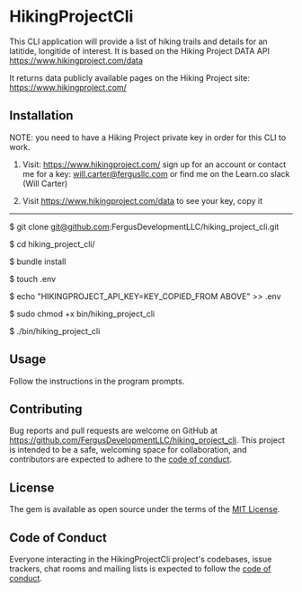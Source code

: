 # HikingProjectCli

This CLI application will provide a list of hiking trails and details for an latitide, longitide of interest. It is based on the Hiking Project DATA API https://www.hikingproject.com/data 

It returns data publicly available pages on the Hiking Project site: https://www.hikingproject.com/

## Installation

NOTE: you need to have a Hiking Project private key in order for this CLI to work.

1. Visit: https://www.hikingproject.com/ sign up for an account or contact me for a key: will.carter@fergusllc.com or find me on the Learn.co slack (Will Carter)

2. Visit https://www.hikingproject.com/data to see your key, copy it

---

$ git clone git@github.com:FergusDevelopmentLLC/hiking_project_cli.git

$ cd hiking_project_cli/

$ bundle install

$ touch .env

$ echo "HIKINGPROJECT_API_KEY=KEY_COPIED_FROM ABOVE" >> .env

$ sudo chmod +x bin/hiking_project_cli

$ ./bin/hiking_project_cli

## Usage

Follow the instructions in the program prompts.

## Contributing

Bug reports and pull requests are welcome on GitHub at https://github.com/FergusDevelopmentLLC/hiking_project_cli. This project is intended to be a safe, welcoming space for collaboration, and contributors are expected to adhere to the [code of conduct](https://github.com/FergusDevelopmentLLC/hiking_project_cli/blob/master/CODE_OF_CONDUCT.md).


## License

The gem is available as open source under the terms of the [MIT License](https://opensource.org/licenses/MIT).

## Code of Conduct

Everyone interacting in the HikingProjectCli project's codebases, issue trackers, chat rooms and mailing lists is expected to follow the [code of conduct](https://github.com/[USERNAME]/hiking_project_cli/blob/master/CODE_OF_CONDUCT.md).
